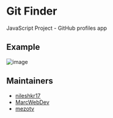 # Git Finder

JavaScript Project - GitHub profiles app

## Example

![image](https://github.com/nileshkr17/Git-Finder/blob/main/f1.gif)

## Maintainers

- [nileshkr17](https://github.com/nileshkr17)
- [MarcWebDev](https://github.com/marcwebdev)
- [mezotv](https://github.com/mezotv)
